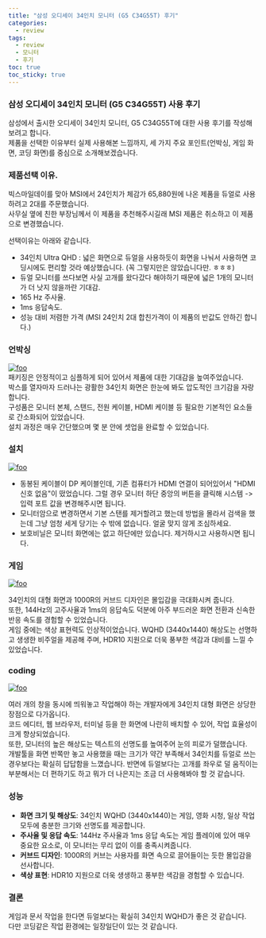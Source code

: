 ```yaml
---
title: "삼성 오디세이 34인치 모니터 (G5 C34G55T) 후기"
categories:
  - review
tags:
  - review
  - 모니터
  - 후기
toc: true
toc_sticky: true
---
```


### 삼성 오디세이 34인치 모니터 (G5 C34G55T) 사용 후기

삼성에서 출시한 오디세이 34인치 모니터, G5 C34G55T에 대한 사용 후기를 작성해보려고 합니다.  
제품을 선택한 이유부터 실제 사용해본 느낌까지, 세 가지 주요 포인트(언박싱, 게임 화면, 코딩 화면)를 중심으로 소개해보겠습니다.

### 제품선택 이유.

빅스마일데이를 맞아 MSI에서 24인치가 체감가 65,880원에 나온 제품을 듀얼로 사용하려고 2대를 주문했습니다.  
사무실 옆에 친한 부장님께서 이 제품을 추천해주시길래 MSI 제품은 취소하고 이 제품으로 변경했습니다.

선택이유는 아래와 같습니다.

- 34인치 Ultra QHD : 넓은 화면으로 듀얼을 사용하듯이 화면을 나눠서 사용하면 코딩시에도 편리할 것라 예상했습니다. (꼭 그렇지만은 않았습니다만. ㅎㅎㅎ)
- 듀얼 모니터를 쓰다보면 사실 고개를 왔다갔다 해야하기 때문에 넓은 1개의 모니터가 더 낫지 않을까란 기대감.
- 165 Hz 주사율.
- 1ms 응답속도.
- 성능 대비 저렴한 가격 (MSI 24인치 2대 합친가격이 이 제품의 반값도 안하긴 합니다.)

### 언박싱

[![foo](https://live.staticflickr.com/65535/53729014196_910667ce60_o.jpg)](https://live.staticflickr.com/65535/53729014196_910667ce60_o.jpg)  
패키징은 안정적이고 심플하게 되어 있어서 제품에 대한 기대감을 높여주었습니다.  
박스를 열자마자 드러나는 광활한 34인치 화면은 한눈에 봐도 압도적인 크기감을 자랑합니다.  
구성품은 모니터 본체, 스탠드, 전원 케이블, HDMI 케이블 등 필요한 기본적인 요소들로 간소화되어 있었습니다.  
설치 과정은 매우 간단했으며 몇 분 안에 셋업을 완료할 수 있었습니다.

### 설치

[![foo](https://live.staticflickr.com/65535/53729631370_2aa618de97_o.jpg)](https://live.staticflickr.com/65535/53729631370_2aa618de97_o.jpg)

- 동봉된 케이블이 DP 케이블인데, 기존 컴퓨터가 HDMI 연결이 되어있어서 "HDMI 신호 없음"이 떴었습니다. 그럴 경우 모니터 하단 중앙의 버튼을 클릭해 시스템 -> 입력 포트 값을 변경해주시면 됩니다.
- 모니터암으로 변경하면서 기본 스탠를 제거할려고 했는데 방법을 몰라서 검색을 했는데 그냥 엄청 세게 당기는 수 밖에 없습니다. 얼굴 맞지 않게 조심하세요.
- 보호비닐은 모니터 화면에는 없고 하단에만 있습니다. 제거하시고 사용하시면 됩니다.

### 게임

[![foo](https://live.staticflickr.com/65535/53728079552_6c43270bc6_o.jpg)](https://live.staticflickr.com/65535/53728079552_6c43270bc6_o.jpg)

34인치의 대형 화면과 1000R의 커브드 디자인은 몰입감을 극대화시켜 줍니다.  
또한, 144Hz의 고주사율과 1ms의 응답속도 덕분에 아주 부드러운 화면 전환과 신속한 반응 속도를 경험할 수 있었습니다.  
게임 중에는 색상 표현력도 인상적이었습니다. WQHD (3440x1440) 해상도는 선명하고 생생한 비주얼을 제공해 주며, HDR10 지원으로 더욱 풍부한 색감과 대비를 느낄 수 있었습니다.

### coding

[![foo](https://live.staticflickr.com/65535/53729331824_0615c9269a_o.jpg)](https://live.staticflickr.com/65535/53729331824_0615c9269a_o.jpg)

여러 개의 창을 동시에 띄워놓고 작업해야 하는 개발자에게 34인치 대형 화면은 상당한 장점으로 다가옵니다.  
코드 에디터, 웹 브라우저, 터미널 등을 한 화면에 나란히 배치할 수 있어, 작업 효율성이 크게 향상되었습니다.  
또한, 모니터의 높은 해상도는 텍스트의 선명도를 높여주어 눈의 피로가 덜했습니다.  
개발툴을 화면 반쪽만 놓고 사용했을 때는 크기가 약간 부족해서 34인치를 듀얼로 쓰는 경우보다는 확실히 답답함을 느꼈습니다.
반면에 듀얼보다는 고개를 좌우로 덜 움직이는 부분해서는 더 편하기도 하고 뭐가 더 나은지는 조금 더 사용해봐야 할 것 같습니다.

### 성능

- **화면 크기 및 해상도**: 34인치 WQHD (3440x1440)는 게임, 영화 시청, 일상 작업 모두에 충분한 크기와 선명도를 제공합니다.
- **주사율 및 응답 속도**: 144Hz 주사율과 1ms 응답 속도는 게임 플레이에 있어 매우 중요한 요소로, 이 모니터는 무리 없이 이를 충족시켜줍니다.
- **커브드 디자인**: 1000R의 커브는 사용자를 화면 속으로 끌어들이는 듯한 몰입감을 선사합니다.
- **색상 표현**: HDR10 지원으로 더욱 생생하고 풍부한 색감을 경험할 수 있습니다.

### 결론

게임과 문서 작업을 한다면 듀얼보다는 확실히 34인치 WQHD가 좋은 것 같습니다.  
다만 코딩같은 작업 환경에는 일장일단이 있는 것 같습니다.
